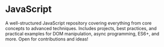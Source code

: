 # JavaScript
 A well-structured JavaScript repository covering everything from core concepts to advanced techniques. Includes projects, best practices, and practical examples for DOM manipulation, async programming, ES6+, and more. Open for contributions and ideas!
